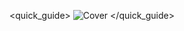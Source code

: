 <quick_guide>
![Cover](http://static.energysistem.com/images/manuals/42229/53e32a5c636a5.jpg )
</quick_guide>


